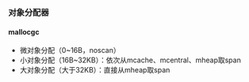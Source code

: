 ### 对象分配器

<link rel="stylesheet" type="text/css" href="../images/jquery.dialog.css">
<script type=text/javascript src="../images/jquery.dialog-code.js"></script>

#### mallocgc
* 微对象分配（0~16B，noscan）
* 小对象分配（16B~32KB）：依次从mcache、mcentral、mheap取span
* 大对象分配（大于32KB）：直接从mheap取span

<div class="DialogCode" data-code="mallocgc"></div>
